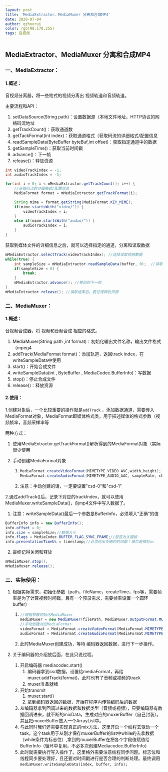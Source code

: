 ```yaml
---
layout: post
title: 'MediaExtractor、MediaMuxer 分离和合成MP4'
date: 2020-07-04
author: qzhuorui
color: rgb(98,170,255)
tags: 音视频
---
```




## MediaExtractor、MediaMuxer 分离和合成MP4

### 一、MediaExtractor：

#### 1.概述：

音视频分离器，将一些格式的视频分离出 视频轨道和音频轨道。

主要流程和API：

1. setDataSource(String path)：设置数据源（本地文件地址，HTTP协议的网络码流地址
2. getTrackCount()：获取通道数
3. getTackFormat(int index)：获取通道格式（获取码流的详细格式/配置信息
4. readSampleData(ByteBuffer byteBuf,int offset)：获取指定通道中的数据
5. getSampleTime()：获取当前时间戳
6. advance()：下一帧
7. release()：释放资源

```java
int videoTrackIndex = -1;
int audioTrackIndex = -1;

for(int i = 0; i < mMediaExtractor.getTrackCount(); i++) {
    //获取码流的详细格式/配置信息
    MediaFormat format = mMediaExtractor.getTrackFormat(i);

    String mime = format.getString(MediaFormat.KEY_MIME);
    if(mime.startsWith("video/")) {
        videoTrackIndex = i;
    }
    else if(mime.startsWith("audio/")) {
        audioTrackIndex = i;
    }
}
```

获取到媒体文件的详细信息之后，就可以选择指定的通道，分离和读取数据

```java
mMediaExtractor.selectTrack(videoTrackIndex); //选择读取视频数据
while(true) {
    int sampleSize = mMediaExtractor.readSampleData(buffer, 0);  //读取一帧数据,获取指定通道数据
    if(sampleSize < 0) {
        break;
    }
    mMediaExtractor.advance(); //移动到下一帧
}
mMediaExtractor.release(); //读取结束后，要记得释放资源
```

### 二、MediaMuxer：

#### 1.概述：

音视频合成器，将 视频和音频合成 相应的格式。

1. MediaMuxer(String path ,int format)：初始化输出文件名称，输出文件格式（mpeg4
2. addTrack(MediaFormat format)：添加轨道，返回track index，在writeSampleData中使用
3. start()：开始合成文件
4. writeSampleData(int , ByteBuffer , MediaCodec.BufferInfo)：写数据
5. stop()：停止合成文件
6. release()：释放资源

#### 2.使用：

1.创建对象后，一个比较重要的操作就是`addTrack` ，添加数据通道，需要传入MediaFormat对象，MediaFormat即媒体格式类，用于描述媒体的格式参数（视频帧率，音频采样率等

两种方式：

1. 使用MediaExtractor.getTrackFormat()解析得到的MediaFormat对象（实际很少使用

2. 手动创建MediaFormat对象

   1. ```java
      MediaFormat.createVideoFormat(MIMETYPE_VIDEO_AVC,width,height); 
      MediaFormat.createAudioFormat(MIMETYPE_AUDIO_AAC, sampleRate, channelCount);
      ```

   2. 注意：手动创建的话，一定要设置"csd-0"和"csd-1"

2.通过addTrack()后，记录下对应的trackIndex，就可以使用MediaMuxer.writeSampleData()，向mp4文件中写入数据了。

1. 注意：writeSampleData()最后一个参数是BufferInfo，必须填入“正确”的值

```java
BufferInfo info = new BufferInfo();
info.offset = 0;
info.size = sampleSize;//数据大小
info.flags = MediaCodec.BUFFER_FLAG_SYNC_FRAME;//是否为关键帧
info.presentationTimeUs = timestamp;//必须给出正确的时间戳！单位是微妙us
```

2. 最终记得关闭和释放

```java
mMediaMuxer.stop();
mMediaMuxer.release();
```

### 三、实际使用：

1. 根据实际需求，初始化参数（path，fileName，createTime，fps等，需要帧率是为了计算视频时间戳，且有一个预录需求，需要帧率设置一个圆环buffer）

   1. ```java
      //根据参数初始化MediaMuxer
      mediaMuxer = new MediaMuxer(filePath, MediaMuxer.OutputFormat.MUXER_OUTPUT_MPEG_4);
      //手动创建对应MediaFormat
      videoFormat = MediaFormat.createVideoFormat(MediaFormat.MIMETYPE_VIDEO_AVC, param.width, param.height);
      audioFormat = MediaFormat.createAudioFormat(MediaFormat.MIMETYPE_AUDIO_AAC, 8000, 1);
      ```

   2. 此时MediaMuxer创建成功，等待 编码器返回数据，进行下一步操作。

2. 关于编码器的介绍放后面，在此只说过程。

   1. 开启编码器  mediacodec.start()
      1. 编码器拿到csd数据，设置给mediaFormat，再给muxer.addTrack(format)，此时也有了音频或视频的track
      2. muxer准备就绪
   2. 开始transmit
      1. muxer.start()
      2. 拿到编码器返回的数据，开始在程序内传输编码后的数据
   3. 从编码器拿到回调过来的数据和数据类型（音频或视频），只要编码器有数据回调进来，就不断的mixData，生成对应的muxerBuffer（自己封装）。并且把muxerBuffer放入一个ArrayList中。
   4. 与此同时我们还需要实现真正的mix方法，这里开启一个线程去驱动一个task，这个task用于从刚才保存muxerBuffer的list中while的去拿数据（while条件为标志位）,拿到的muxerBuffer在把各个字段值赋值给BufferInfo（循环中复用，不必多次创建Mediacodec.BufferInfo）
   5. 此时就需要执行写入操作了。这里格外需要注意线程同步问题。标志位和线程同步要处理好，且还要对时间戳进行是否合理的判断处理。最终调用`mediaMuxer.writeSampleData(index, buffer, info);`

   



